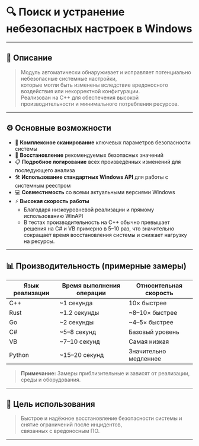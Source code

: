 # 🔍 Поиск и устранение небезопасных настроек в Windows

---

## 📝 Описание

> Модуль автоматически обнаруживает и исправляет потенциально небезопасные системные настройки,  
> которые могли быть изменены вследствие вредоносного воздействия или некорректной конфигурации.  
> Реализован на C++ для обеспечения высокой производительности и минимального потребления ресурсов.

---

## ⚙️ Основные возможности

- 🔎 **Комплексное сканирование** ключевых параметров безопасности системы  
- 🔄 **Восстановление** рекомендуемых безопасных значений  
- 📋 **Подробное логирование** всех произведённых изменений для последующего анализа  
- 🛠 **Использование стандартных Windows API** для работы с системным реестром  
- 💻 **Совместимость** со всеми актуальными версиями Windows  
- ⚡ **Высокая скорость работы**  
  - Благодаря низкоуровневой реализации и прямому использованию WinAPI  
  - В тестах производительность на C++ обычно превышает решения на C# и VB примерно в 5–10 раз, что значительно сокращает время восстановления системы и снижает нагрузку на ресурсы.

---

## 📊 Производительность (примерные замеры)

| Язык реализации | Время выполнения операции | Относительная скорость |
|-----------------|---------------------------|-----------------------|
| C++             | ~1 секунда                | 10× быстрее           |
| Rust            | ~1.2 секунды              | ~8–10× быстрее        |
| Go              | ~2 секунды                | ~4–5× быстрее         |
| C#              | ~5–8 секунд               | Базовый уровень       |
| VB              | ~7–10 секунд              | Самая низкая          |
| Python          | ~15–20 секунд             | Значительно медленнее |

> **Примечание:** Замеры приблизительные и зависят от реализации, среды и оборудования.

---

## 🎯 Цель использования

> Быстрое и надёжное восстановление безопасности системы и снятие ограничений после инцидентов,  
> связанных с вредоносным ПО.

---

